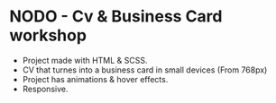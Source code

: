 # NODO - Cv & Business Card workshop

* Project made with HTML & SCSS.
* CV that turnes into a business card in small devices (From 768px)
* Project has animations & hover effects.
* Responsive.
  
